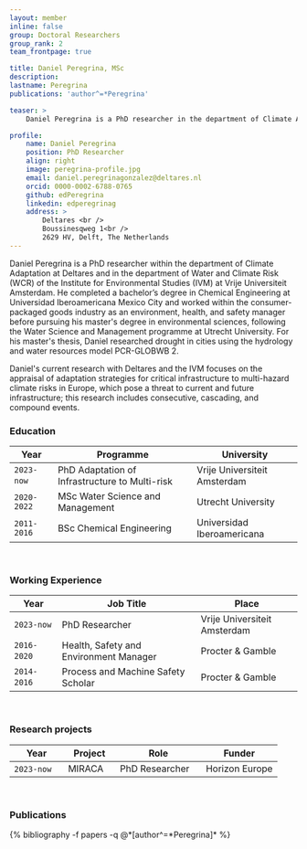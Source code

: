```yaml
---
layout: member
inline: false
group: Doctoral Researchers
group_rank: 2
team_frontpage: true

title: Daniel Peregrina, MSc
description: 
lastname: Peregrina
publications: 'author^=*Peregrina'

teaser: >
    Daniel Peregrina is a PhD researcher in the department of Climate Adaptation at Deltares and in the department of Water and Climate Risk (WCR) of the Institute for Environmental Studies (IVM) at Vrije Universiteit Amsterdam.

profile:
    name: Daniel Peregrina
    position: PhD Researcher
    align: right
    image: peregrina-profile.jpg
    email: daniel.peregrinagonzalez@deltares.nl
    orcid: 0000-0002-6788-0765
    github: edPeregrina
    linkedin: edperegrinag
    address: >
        Deltares <br />
        Boussinesqweg 1<br />
        2629 HV, Delft, The Netherlands
---
```


Daniel Peregrina is a PhD researcher within the department of Climate Adaptation at Deltares and in the department of Water and Climate Risk (WCR) of the Institute for Environmental Studies (IVM) at Vrije Universiteit Amsterdam. He completed a bachelor’s degree in Chemical Engineering at Universidad Iberoamericana Mexico City and worked within the consumer-packaged goods industry as an environment, health, and safety manager before pursuing his master's degree in environmental sciences, following the Water Science and Management programme at Utrecht University. For his master's thesis, Daniel researched drought in cities using the hydrology and water resources model PCR-GLOBWB 2.

Daniel's current research with Deltares and the IVM focuses on the appraisal of adaptation strategies for critical infrastructure to multi-hazard climate risks in Europe, which pose a threat to current and future infrastructure; this research includes consecutive, cascading, and compound events. 
<br>

### Education 

Year  | Programme | University
-------|-------------------| ----------- 
`2023-now`&nbsp; &nbsp;| PhD Adaptation of Infrastructure to Multi-risk | Vrije Universiteit Amsterdam 
`2020-2022` | MSc Water Science and Management | Utrecht University
`2011-2016` | BSc Chemical Engineering | Universidad Iberoamericana 

<br>

### Working Experience

Year  | Job Title | Place 
-------|-------------------| ----------- 
`2023-now` | PhD Researcher | Vrije Universiteit Amsterdam 
`2016-2020` &nbsp;&nbsp; | Health, Safety and Environment Manager &nbsp;&nbsp;| Procter & Gamble
`2014-2016` &nbsp;&nbsp; | Process and Machine Safety Scholar &nbsp;&nbsp;| Procter & Gamble

<br>

### Research projects

Year | Project | Role | Funder 
-------|-------------------| ----------- | ---------
`2023-now` &nbsp;&nbsp; | MIRACA  &nbsp;&nbsp;| PhD Researcher &nbsp;&nbsp; | Horizon Europe

<br>

### Publications
<div class="publications">
  {% bibliography -f papers -q @*[author^=*Peregrina]* %}
</div>

